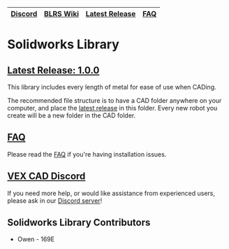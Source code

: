 |[Discord](https://discord.gg/BKV3DJm)|[BLRS Wiki](https://wiki.purduesigbots.com/hardware/vex-cad/solidworks)|[Latest Release](https://github.com/VEX-CAD/VEX-CAD-Solidworks/releases/latest)|[FAQ](https://github.com/VEX-CAD/VEX-CAD-Solidworks/wiki)
|---|---|---|---|

# Solidworks Library
## [Latest Release: 1.0.0](https://github.com/VEX-CAD/VEX-CAD-Solidworks/releases/latest)

This library includes every length of metal for ease of use when CADing.   

The recommended file structure is to have a CAD folder anywhere on your computer, and place the [latest release](https://github.com/VEX-CAD/VEX-CAD-Solidworks/releases/latest) in this folder. Every new robot you create will be a new folder in the CAD folder.

## [FAQ](https://github.com/VEX-CAD/VEX-CAD-Solidworks/wiki)
Please read the [FAQ](https://github.com/VEX-CAD/VEX-CAD-Solidworks/wiki) if you're having installation issues. 

## [VEX CAD Discord](https://discord.gg/BKV3DJm)
If you need more help, or would like assistance from experienced users, please ask in our [Discord server](https://discord.gg/BKV3DJm)!

## Solidworks Library Contributors
 - Owen - 169E
